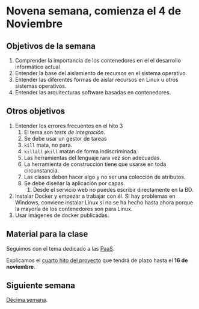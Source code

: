 # Novena semana, comienza el 4 de Noviembre

## Objetivos de la semana

1. Comprender la importancia de los contenedores en el el desarrollo
   informático actual
1. Entender la base del aislamiento de recursos en el sistema operativo.
2. Entender las diferentes formas de aislar recursos en Linux u otros sistemas operativos.
3. Entender las arquitecturas software basadas en contenedores.

## Otros objetivos

1. Entender los errores frecuentes en el hito 3
	1. El tema son *tests de integración*.
	1. Se debe usar un gestor de tareas
	  1. `kill` mata, no para.
	  2. `killall` `pkill` matan de forma indiscriminada.
	2. Las herramientas del lenguaje rara vez son adecuadas.
	3. La herramienta de construcción tiene que usarse en toda circunstancia.
	4. Las clases deben hacer algo y no ser una colección de atributos.
	5. Se debe diseñar la aplicación por capas.
		1. Desde el servicio web no puedes escribir directamente en la BD.
1. Instalar Docker y empezar a trabajar con él. Si hay problemas en
   Windows, conviene instalar Linux si no se ha hecho hasta ahora
   porque la mayoría de los contenedores son para Linux.
2. Usar imágenes de docker publicadas. 

## Material para la clase

Seguimos con el tema dedicado a las [PaaS](http://jj.github.io/IV/documentos/temas/PaaS).

Explicamos el [cuarto hito del proyecto](http://jj.github.io/IV/documentos/proyecto/4.PaaS) que tendrá de plazo hasta el **16 de noviembre**.

## Siguiente semana

[Décima semana](semana-10.md). 

